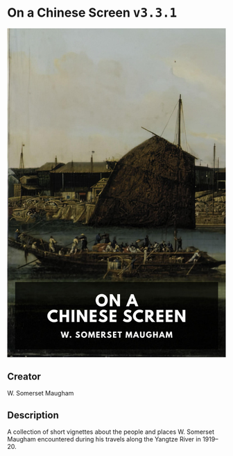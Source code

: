 
# On a Chinese Screen <kbd>v3.3.1</kbd>

<center>
  <img src="./cover-1024.jpg"/>
</center>

## Creator
W. Somerset Maugham

## Description
A collection of short vignettes about the people and places W. Somerset Maugham encountered during his travels along the Yangtze River in 1919–20.
